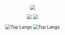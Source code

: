<div align="center">

![](http://github-profile-summary-cards.vercel.app/api/cards/profile-details?username=Alexei2003&theme=dark)

![](http://github-profile-summary-cards.vercel.app/api/cards/stats?username=Alexei2003&theme=dark)
![](http://github-profile-summary-cards.vercel.app/api/cards/most-commit-language?username=Alexei2003&theme=dark)

![Top Langs](https://github-readme-stats.vercel.app/api/top-langs/?username=Alexei2003&theme=dark&layout=pie&langs_count=20&hide_border=true)
![Top Langs](https://github-readme-stats.vercel.app/api/top-langs/?username=Alexei2003&theme=dark&layout=donut-vertical&langs_count=20&hide_border=true)

</div>
